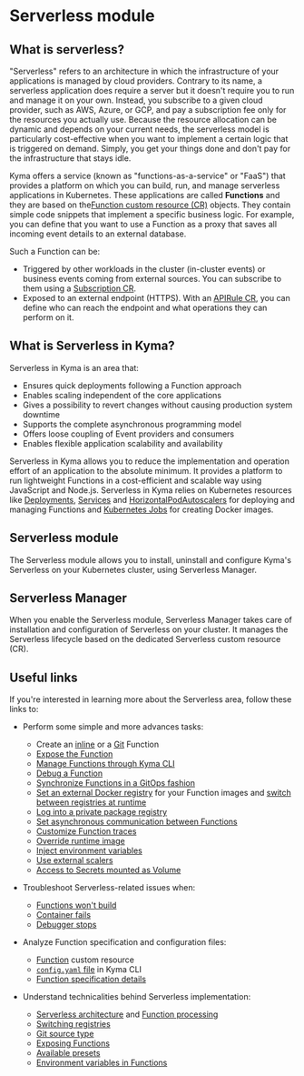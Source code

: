 # Serverless module

## What is serverless?

"Serverless" refers to an architecture in which the infrastructure of your applications is managed by cloud providers. Contrary to its name, a serverless application does require a server but it doesn't require you to run and manage it on your own. Instead, you subscribe to a given cloud provider, such as AWS, Azure, or GCP, and pay a subscription fee only for the resources you actually use. Because the resource allocation can be dynamic and depends on your current needs, the serverless model is particularly cost-effective when you want to implement a certain logic that is triggered on demand. Simply, you get your things done and don't pay for the infrastructure that stays idle.

Kyma offers a service (known as "functions-as-a-service" or "FaaS") that provides a platform on which you can build, run, and manage serverless applications in Kubernetes. These applications are called **Functions** and they are based on the[Function custom resource (CR)](https://github.com/kyma-project/kyma/blob/main/docs/05-technical-reference/00-custom-resources/svls-01-function.md) objects. They contain simple code snippets that implement a specific business logic. For example, you can define that you want to use a Function as a proxy that saves all incoming event details to an external database.

Such a Function can be:

- Triggered by other workloads in the cluster (in-cluster events) or business events coming from external sources. You can subscribe to them using a [Subscription CR](https://github.com/kyma-project/kyma/blob/main/docs/05-technical-reference/00-custom-resources/evnt-01-subscription.md).
- Exposed to an external endpoint (HTTPS). With an [APIRule CR](https://github.com/kyma-project/kyma/blob/main/docs/05-technical-reference/00-custom-resources/apix-01-apirule.md), you can define who can reach the endpoint and what operations they can perform on it.

## What is Serverless in Kyma?

Serverless in Kyma is an area that:

- Ensures quick deployments following a Function approach
- Enables scaling independent of the core applications
- Gives a possibility to revert changes without causing production system downtime
- Supports the complete asynchronous programming model
- Offers loose coupling of Event providers and consumers
- Enables flexible application scalability and availability

Serverless in Kyma allows you to reduce the implementation and operation effort of an application to the absolute minimum. It provides a platform to run lightweight Functions in a cost-efficient and scalable way using JavaScript and Node.js. Serverless in Kyma relies on Kubernetes resources like [Deployments](https://kubernetes.io/docs/concepts/workloads/controllers/deployment/), [Services](https://kubernetes.io/docs/concepts/services-networking/service/) and [HorizontalPodAutoscalers](https://kubernetes.io/docs/tasks/run-application/horizontal-pod-autoscale/) for deploying and managing Functions and [Kubernetes Jobs](https://kubernetes.io/docs/concepts/workloads/controllers/jobs-run-to-completion/) for creating Docker images.

## Serverless module

The Serverless module allows you to install, uninstall and configure Kyma's Serverless on  your Kubernetes cluster, using Serverless Manager.

## Serverless Manager

When you enable the Serverless module, Serverless Manager takes care of installation and configuration of Serverless on your cluster. It manages the Serverless lifecycle based on the dedicated Serverless custom resource (CR).

## Useful links

If you're interested in learning more about the Serverless area, follow these links to:

- Perform some simple and more advances tasks:

  - Create an [inline](https://github.com/kyma-project/kyma/blob/main/docs/03-tutorials/00-serverless/svls-01-create-inline-function.md) or a [Git](https://github.com/kyma-project/kyma/blob/main/docs/03-tutorials/00-serverless/svls-02-create-git-function.md) Function
  - [Expose the Function](https://github.com/kyma-project/kyma/blob/main/docs/03-tutorials/00-serverless/svls-03-expose-function.md)
  - [Manage Functions through Kyma CLI](https://github.com/kyma-project/kyma/blob/main/docs/03-tutorials/00-serverless/svls-04-manage-functions-with-kyma-cli.md)
  - [Debug a Function](https://github.com/kyma-project/kyma/blob/main/docs/03-tutorials/00-serverless/svls-05-debug-function.md)
  - [Synchronize Functions in a GitOps fashion](https://github.com/kyma-project/kyma/blob/main/docs/03-tutorials/00-serverless/svls-06-sync-function-with-gitops.md)
  - [Set an external Docker registry](https://github.com/kyma-project/kyma/blob/main/docs/03-tutorials/00-serverless/svls-07-set-external-registry.md) for your Function images and [switch between registries at runtime](https://github.com/kyma-project/kyma/blob/main/docs/03-tutorials/00-serverless/svls-08-switch-to-external-registry.md)
  - [Log into a private package registry](https://github.com/kyma-project/kyma/blob/main/docs/03-tutorials/00-serverless/svls-09-log-into-private-packages-registry.md)
  - [Set asynchronous communication between Functions](https://github.com/kyma-project/kyma/blob/main/docs/03-tutorials/00-serverless/svls-11-set-asynchronous-connection-of-functions.md)
  - [Customize Function traces](https://github.com/kyma-project/kyma/blob/main/docs/03-tutorials/00-serverless/svls-12-customize-function-traces.md)
  - [Override runtime image](https://github.com/kyma-project/kyma/blob/main/docs/03-tutorials/00-serverless/svls-13-override-runtime-image.md)
  - [Inject environment variables](https://github.com/kyma-project/kyma/blob/main/docs/03-tutorials/00-serverless/svls-14-inject-envs.md)
  - [Use external scalers](https://github.com/kyma-project/kyma/blob/main/docs/03-tutorials/00-serverless/svls-15-use-external-scalers.md)
  - [Access to Secrets mounted as Volume](https://github.com/kyma-project/kyma/blob/main/docs/03-tutorials/00-serverless/svls-16-use-secret-mounts.md)

- Troubleshoot Serverless-related issues when:

   - [Functions won't build](https://github.com/kyma-project/kyma/blob/main/docs/04-operation-guides/troubleshooting/serverless/svls-01-cannot-build-functions.md)
   - [Container fails](https://github.com/kyma-project/kyma/blob/main/docs/04-operation-guides/troubleshooting/serverless/svls-02-failing-function-container.md)
   - [Debugger stops](https://github.com/kyma-project/kyma/blob/main/docs/04-operation-guides/troubleshooting/serverless/svls-03-function-debugger-in-strange-location.md)

- Analyze Function specification and configuration files:

  - [Function](../../../05-technical-reference/00-custom-resources/svls-01-function.md) custom resource
  - [`config.yaml` file](../../../05-technical-reference/svls-06-function-configuration-file.md) in Kyma CLI
  - [Function specification details](../../../05-technical-reference/svls-08-function-specification.md)

- Understand technicalities behind Serverless implementation:

  - [Serverless architecture](../../../05-technical-reference/00-architecture/svls-01-architecture.md) and [Function processing](../../../05-technical-reference/svls-02-function-processing-stages.md)
  - [Switching registries](../../../05-technical-reference/svls-03-switching-registries.md)
  - [Git source type](../../../05-technical-reference/svls-04-git-source-type.md)
  - [Exposing Functions](../../../05-technical-reference/svls-05-exposing-functions.md)
  - [Available presets](../../../05-technical-reference/svls-09-available-presets.md)
  - [Environment variables in Functions](../../../05-technical-reference/00-configuration-parameters/svls-02-environment-variables.md)